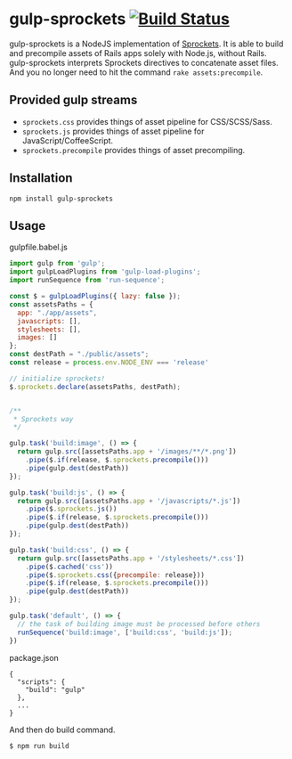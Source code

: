 # gulp-sprockets [![Build Status](https://travis-ci.org/waka/gulp-sprockets.svg?branch=master)](https://travis-ci.org/waka/gulp-sprockets)


gulp-sprockets is a NodeJS implementation of [Sprockets](https://github.com/sstephenson/sprockets). 
It is able to build and precompile assets of Rails apps solely with Node.js, without Rails.  
gulp-sprockets interprets Sprockets directives to concatenate asset files.  
And you no longer need to hit the command `rake assets:precompile`.

## Provided gulp streams

- `sprockets.css` provides things of asset pipeline for CSS/SCSS/Sass.
- `sprockets.js` provides things of asset pipeline for JavaScript/CoffeeScript.
- `sprockets.precompile` provides things of asset precompiling.

## Installation

```
npm install gulp-sprockets
```

## Usage

gulpfile.babel.js

```js
import gulp from 'gulp';
import gulpLoadPlugins from 'gulp-load-plugins';
import runSequence from 'run-sequence';

const $ = gulpLoadPlugins({ lazy: false });
const assetsPaths = {
  app: "./app/assets",
  javascripts: [],
  stylesheets: [],
  images: []
};
const destPath = "./public/assets";
const release = process.env.NODE_ENV === 'release'

// initialize sprockets!
$.sprockets.declare(assetsPaths, destPath);


/**
 * Sprockets way
 */

gulp.task('build:image', () => {
  return gulp.src([assetsPaths.app + '/images/**/*.png'])
    .pipe($.if(release, $.sprockets.precompile()))
    .pipe(gulp.dest(destPath))
});

gulp.task('build:js', () => {
  return gulp.src([assetsPaths.app + '/javascripts/*.js'])
    .pipe($.sprockets.js())
    .pipe($.if(release, $.sprockets.precompile()))
    .pipe(gulp.dest(destPath))
});

gulp.task('build:css', () => {
  return gulp.src([assetsPaths.app + '/stylesheets/*.css'])
    .pipe($.cached('css'))
    .pipe($.sprockets.css({precompile: release}))
    .pipe($.if(release, $.sprockets.precompile()))
    .pipe(gulp.dest(destPath))
});

gulp.task('default', () => {
  // the task of building image must be processed before others
  runSequence('build:image', ['build:css', 'build:js']);
})

```

package.json

```
{
  "scripts": {
    "build": "gulp"
  },
  ...
}
```

And then do build command.

```
$ npm run build
```
